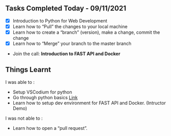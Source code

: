 ## Tasks Completed Today - 09/11/2021


+ [x] Introduction to Python for Web Development
+ [x] Learn how to “Pull” the changes to your local machine
+ [x] Learn how to create a “branch” (version), make a change, commit the change
+ [x] Learn how to “Merge” your branch to the master branch
+ Join the call: **Introduction to FAST API and Docker**

## Things Learnt

I was able to :

+ Setup VSCodium for python
+ Go through python basics [Link](https://blog.teclado.com/30-days-of-python)
+ Learn how to setup dev environment for FAST API and Docker. (Intructor Demo)

I was not able to :

+ Learn how to open a “pull request”.